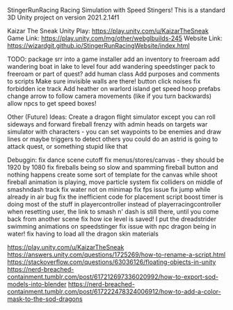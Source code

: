 StingerRunRacing
Racing Simulation with Speed Stingers!
This is a standard 3D Unity project on version 2021.2.14f1

Kaizar The Sneak Unity Play: https://play.unity.com/u/KaizarTheSneak
Game Link: https://play.unity.com/mg/other/webglbuilds-245
Website Link: https://wizardgit.github.io/StingerRunRacingWebsite/index.html

TODO:
package srr into a game installer
add an inventory to freeroam
add wandering boat in lake to level four
add wandering speedstinger pack to freeroam or part of quest?
add human class
Add purposes and comments to scripts
Make sure invisible walls are there!
button click noises
fix forbidden ice track
Add heather on warlord island
get speed hoop prefabs
change arrow to follow camera movements (like if you turn backwards)
allow npcs to get speed boxes!

Other (Future) Ideas:
Create a dragon flight simulator except you can roll sideways and forward
fireball frenzy with admin heads on targets
war simulator with characters - you can set waypoints to be enemies and draw lines or maybe triggers to detect others
you could do an astrid is going to attack quest, or something stupid like that

Debuggin:
fix dance scene cutoff
fix menus/stores/canvas - they should be 1920 by 1080
fix fireballs being so slow and spamming fireball button and nothing happens
create some sort of template for the canvas
while shoot fireball animation is playing, move particle system
fix colliders on middle of smashndash track
fix water not on minimap
fix fps issue
fix jump while already in air bug
fix the inefficient code for placement script
boost timer is doing most of the stuff in playercontroller instead of playerracingcontroller
when resetting user, the link to smash n' dash is still there, until you come  back from another scene
fix how ice level is saved!
I put the dreadstrider swimming animations on speedstinger
fix issue with npc dragon being in water!
fix having to load all the dragon skin materials

https://play.unity.com/u/KaizarTheSneak
https://answers.unity.com/questions/1725269/how-to-rename-a-script.html
https://stackoverflow.com/questions/63036126/floating-objects-in-unity
https://nerd-breached-containment.tumblr.com/post/617212697336020992/how-to-export-sod-models-into-blender
https://nerd-breached-containment.tumblr.com/post/617222478324006912/how-to-add-a-color-mask-to-the-sod-dragons